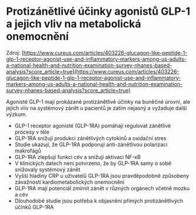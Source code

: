 # Protizánětlivé účinky agonistů GLP-1 a jejich vliv na metabolická onemocnění

Zdroj: [https://www.cureus.com/articles/403226-glucagon-like-peptide-1-glp-1-receptor-agonist-use-and-inflammatory-markers-among-us-adults-a-national-health-and-nutrition-examination-survey-nhanes-based-analysis?score_article=true](https://www.cureus.com/articles/403226-glucagon-like-peptide-1-glp-1-receptor-agonist-use-and-inflammatory-markers-among-us-adults-a-national-health-and-nutrition-examination-survey-nhanes-based-analysis?score_article=true)

Agonisté GLP-1 mají prokázané protizánětlivé účinky na buněčné úrovni, ale jejich vliv na systémový zánět u pacientů je zatím nejasný a vyžaduje další výzkum.

- GLP-1 receptor agonisté (GLP-1RA) pomáhají regulovat zánětlivé procesy v těle
- GLP-1RA snižují produkci zánětlivých cytokinů a oxidační stres
- Studie ukazují, že GLP-1RA podporují anti-zánětlivou polarizaci makrofágů
- GLP-1RA zlepšují funkci cév a snižují aktivaci NF-κB
- V klinických datech není potvrzeno, že by GLP-1RA samy o sobě snižovaly systémový zánět
- Vyšší hladiny CRP u uživatelů GLP-1RA jsou pravděpodobně způsobeny závažností kardiometabolických onemocnění
- GLP-1RA mají potenciál zmírnit zánět v různých orgánech včetně mozku a cév
- Dlouhodobé studie jsou potřeba k objasnění přímých protizánětlivých účinků GLP-1RA
